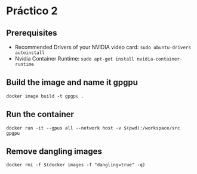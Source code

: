 # Práctico 2

## Prerequisites
- Recommended Drivers of your NVIDIA video card: `sudo ubuntu-drivers autoinstall`
- Nvidia Container Runtime: `sudo apt-get install nvidia-container-runtime`

## Build the image and name it gpgpu
`docker image build -t gpgpu .`

## Run the container
`docker run -it --gpus all --network host -v $(pwd):/workspace/src gpgpu`

## Remove dangling images
`docker rmi -f $(docker images -f "dangling=true" -q)`
